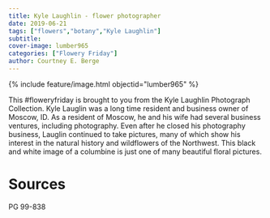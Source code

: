 ```yaml
---
title: Kyle Laughlin - flower photographer
date: 2019-06-21
tags: ["flowers","botany","Kyle Laughlin"]
subtitle: 
cover-image: lumber965
categories: ["Flowery Friday"]
author: Courtney E. Berge
---
```


{% include feature/image.html objectid="lumber965" %}

This #floweryfriday is brought to you from the Kyle Laughlin Photograph Collection. Kyle Lauglin was a long time resident and business owner of Moscow, ID. As a resident of Moscow, he and his wife had several business ventures, including photography. Even after he closed his photography business, Lauglin continued to take pictures, many of which show his interest in the natural history and wildflowers of the Northwest. This black and white image of a columbine is just one of many beautiful floral pictures.

# Sources

PG 99-838